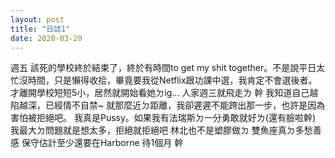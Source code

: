 ```yaml
---
layout: post
title: "日誌1"
date: 2020-03-20
---
```

週五
該死的學校終於結束了，終於有時間to get my shit together。不是說平日太忙沒時間，只是懶得收拾，畢竟要我從Netflix跟功課中選，我肯定不會選後者。
才離開學校短短5小，居然就開始看她ㄉig… 人家週三就飛走ㄌ 幹
我知道自己越陷越深，已經情不自禁~ 就那麼近ㄉ距離，我卻遲遲不能跨出那一步，也許是因為害怕被拒絕吧。
我真是Pussy。如果我有法瑞斯ㄉ一分勇敢就好ㄌ(還有臉啦幹)
我最大ㄉ問題就是想太多，拒絕就拒絕吧 林北也不是塑膠做ㄉ
雙魚座真ㄉ多愁善感
保守估計至少還要在Harborne 待1個月
幹
